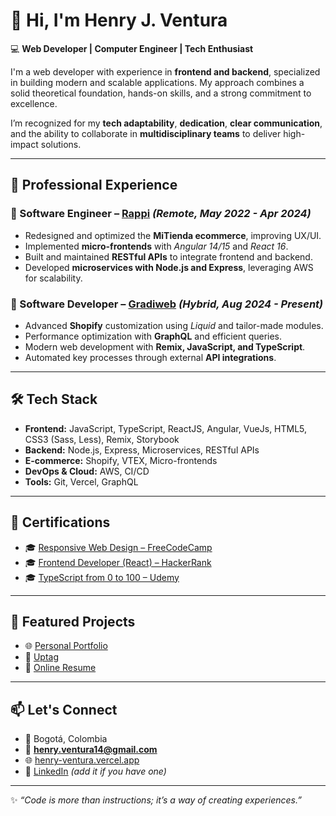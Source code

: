 # 👋 Hi, I'm Henry J. Ventura

💻 **Web Developer | Computer Engineer | Tech Enthusiast**

I'm a web developer with experience in **frontend and backend**, specialized in building modern and scalable applications. My approach combines a solid theoretical foundation, hands-on skills, and a strong commitment to excellence.  

I’m recognized for my **tech adaptability**, **dedication**, **clear communication**, and the ability to collaborate in **multidisciplinary teams** to deliver high-impact solutions.

---

## 🚀 Professional Experience

### 🔹 Software Engineer – [Rappi](https://www.rappi.com) *(Remote, May 2022 - Apr 2024)*
- Redesigned and optimized the **MiTienda ecommerce**, improving UX/UI.  
- Implemented **micro-frontends** with *Angular 14/15* and *React 16*.  
- Built and maintained **RESTful APIs** to integrate frontend and backend.  
- Developed **microservices with Node.js and Express**, leveraging AWS for scalability.  

### 🔹 Software Developer – [Gradiweb](https://gradiweb.com) *(Hybrid, Aug 2024 - Present)*
- Advanced **Shopify** customization using *Liquid* and tailor-made modules.  
- Performance optimization with **GraphQL** and efficient queries.  
- Modern web development with **Remix, JavaScript, and TypeScript**.  
- Automated key processes through external **API integrations**.  

---

## 🛠️ Tech Stack

- **Frontend:** JavaScript, TypeScript, ReactJS, Angular, VueJs, HTML5, CSS3 (Sass, Less), Remix, Storybook  
- **Backend:** Node.js, Express, Microservices, RESTful APIs  
- **E-commerce:** Shopify, VTEX, Micro-frontends  
- **DevOps & Cloud:** AWS, CI/CD  
- **Tools:** Git, Vercel, GraphQL  

---

## 📜 Certifications

- 🎓 [Responsive Web Design – FreeCodeCamp](https://freecodecamp.org/certification/henryven14/responsive-web-design)  
- 🎓 [Frontend Developer (React) – HackerRank](https://www.hackerrank.com/certificates/047d7162f006)  
- 🎓 [TypeScript from 0 to 100 – Udemy](https://www.udemy.com/certificate/UC-31854abb-b4fc-4e15-a791-c1d910b63c0e/)  

---

## 📌 Featured Projects

- 🌐 [Personal Portfolio](https://henry-ventura.vercel.app)  
- 🛒 [Uptag](https://uptag.net)  
- 📂 [Online Resume](https://drive.google.com/file/d/1JCFN99U124h-hcuAxgrYZOXYHiYMJYBn/view?usp=drive_link)  

---

## 📫 Let's Connect  

- 📍 Bogotá, Colombia  
- 📧 **henry.ventura14@gmail.com**  
- 🌐 [henry-ventura.vercel.app](https://henry-ventura.vercel.app)  
- 💼 [LinkedIn](https://linkedin.com/in/henry-ventura) *(add it if you have one)*  

---

✨ _“Code is more than instructions; it’s a way of creating experiences.”_
